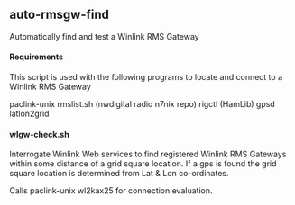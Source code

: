## auto-rmsgw-find
Automatically find and test  a Winlink RMS Gateway

#### Requirements

This script is used with the following programs to locate and connect to a Winlink RMS Gateway

paclink-unix
rmslist.sh (nwdigital radio n7nix repo)
rigctl (HamLib)
gpsd
latlon2grid

#### wlgw-check.sh

Interrogate Winlink Web services to find registered Winlink RMS Gateways within some distance of a grid square location.
If a gps is found the grid square location is determined from Lat & Lon co-ordinates.

Calls paclink-unix wl2kax25 for connection evaluation.

